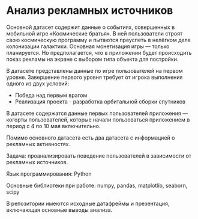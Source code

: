 # Анализ рекламных источников

Основной датасет содержит данные о событиях, совершенных в мобильной игре «Космические братья». В ней пользователи строят свою космическую программу и пытаются преуспеть в нелёгком деле колонизации галактики. Основная монетизация игры — только планируется. Но предполагается, что в приложении будет происходить показ рекламы на экране с выбором типа объекта для постройки.

В датасете представлены данные по игре пользователей на первом уровне. Завершение первого уровня требует от игрока выполнения одного из двух условий:
- Победа над первым врагом
- Реализация проекта - разработка орбитальной сборки спутников

В датасете содержатся данные первых пользователей приложения — когорты пользователей, которые начали пользоваться приложением в период с 4 по 10 мая включительно.

Помимо основного датасета есть два датасета с информацией о рекламных активностях.

Задача: проанализировать поведение пользователей в зависимости от рекламных источников.

Язык программирования: Python

Основные библиотеки при работе: numpy, pandas, matplotlib, seaborn, scipy

В репозитории имеются исходные датафреймы и презентация, включающая основные выводы анализа.
